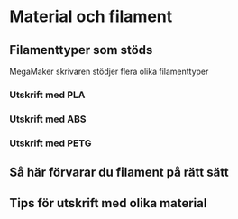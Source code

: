 # Material och filament 

## Filamenttyper som stöds
MegaMaker skrivaren stödjer flera olika filamenttyper

### Utskrift med PLA

### Utskrift med ABS

### Utskrift med PETG

## Så här förvarar du filament på rätt sätt

## Tips för utskrift med olika material